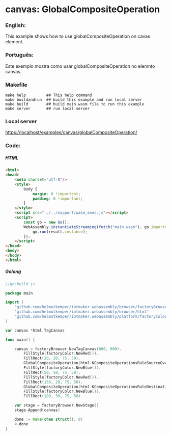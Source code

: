 # canvas: GlobalCompositeOperation

### English:

This example shows how to use globalCompositeOperation on cavas element.

### Português:

Este exemplo mostra como usar globalCompositeOperation no elemnto canvas.

### Makefile

```shell
make help         ## This help command
make buildandrun  ## build this example and run local server
make build        ## build main.wasm file to run this example
make server       ## run local server
```

### Local server

[https://localhost/examples/canvas/globalCompositeOperation/](https://localhost/examples/canvas/globalCompositeOperation/)

### Code:

##### HTML

```html
<html>
<head>
    <meta charset="utf-8"/>
    <style>
        body {
            margin: 0 !important;
            padding: 0 !important;
        }
    </style>
    <script src="../../support/wasm_exec.js"></script>
    <script>
        const go = new Go();
        WebAssembly.instantiateStreaming(fetch("main.wasm"), go.importObject).then((result) => {
            go.run(result.instance);
        });
    </script>
</head>
<body>
</body>
</html>
```

##### Golang

```go
//go:build js

package main

import (
	"github.com/helmutkemper/iotmaker.webassembly/browser/factoryBrowser"
	"github.com/helmutkemper/iotmaker.webassembly/browser/html"
	"github.com/helmutkemper/iotmaker.webassembly/platform/factoryColor"
)

var canvas *html.TagCanvas

func main() {

	canvas = factoryBrowser.NewTagCanvas(800, 600).
		FillStyle(factoryColor.NewRed()).
		FillRect(20, 20, 75, 50).
		GlobalCompositeOperation(html.KCompositeOperationsRuleSourceOver).
		FillStyle(factoryColor.NewBlue()).
		FillRect(50, 50, 75, 50).
		FillStyle(factoryColor.NewRed()).
		FillRect(150, 20, 75, 50).
		GlobalCompositeOperation(html.KCompositeOperationsRuleDestinationOver).
		FillStyle(factoryColor.NewBlue()).
		FillRect(180, 50, 75, 50)

	var stage = factoryBrowser.NewStage()
	stage.Append(canvas)

	done := make(chan struct{}, 0)
	<-done
}
```
